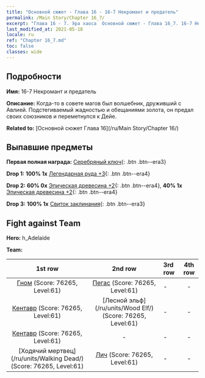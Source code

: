 ```yaml
---
title: "Основной сюжет - Глава 16 - 16-7 Некромант и предатель"
permalink: /Main Story/Chapter 16_7/
excerpt: "Глава 16 - 7. Эра хаоса  Основной сюжет - Глава 16_7. 16-7 Некромант и предатель"
last_modified_at: 2021-05-18
locale: ru
ref: "Chapter 16_7.md"
toc: false
classes: wide
---
```


## Подробности

 **Имя:** 16-7 Некромант и предатель

 **Описание:** Когда-то в совете магов был волшебник, друживший с Авлией. Подстегиваемый жадностью и обещаниями золота, он предал своих союзников и переметнулся к Дейе.

 **Related to:** [Основной сюжет Глава 16](/ru/Main Story/Chapter 16/)

## Выпавшие предметы

 **Первая полная награда:** [Серебряный ключ](/ItemsRU/con_693/){: .btn .btn--era3}

 **Drop 1:** **100% 1x** [Легендарная руда +3](/ItemsRU/mat_54/){: .btn .btn--era4}

 **Drop 2:** **60% 0x** [Эпическая древесина +2](/ItemsRU/mat_48/){: .btn .btn--era4}, **40% 1x** [Эпическая древесина +2](/ItemsRU/mat_48/){: .btn .btn--era4}

 **Drop 3:** **100% 1x** [Свиток заклинания](/ItemsRU/con_694/){: .btn .btn--era3}


## Fight against Team
 **Hero:** h_Adelaide

 **Team:**


  | 1st row | 2nd row | 3rd row | 4th row |
  |:----:|:----:|:----|:----:|
  | [Гном](/ru/units/Dwarf/) (Score: 76265, Level:61)  | [Пегас](/ru/units/Pegasus/) (Score: 76265, Level:61)  | - | - |
  | [Кентавр](/ru/units/Centaur/) (Score: 76265, Level:61)  | [Лесной эльф](/ru/units/Wood Elf/) (Score: 76265, Level:61)  | - | - |
  | [Кентавр](/ru/units/Centaur/) (Score: 76265, Level:61)  | - | - | - |
  | [Ходячий мертвец](/ru/units/Walking Dead/) (Score: 76265, Level:61)  | [Лич](/ru/units/Lich/) (Score: 76265, Level:61)  | - | - |


